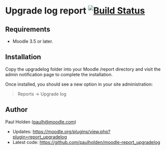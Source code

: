 # Upgrade log report [![Build Status](https://travis-ci.com/paulholden/moodle-report_upgradelog.svg?branch=master)](https://travis-ci.com/paulholden/moodle-report_upgradelog)

## Requirements

- Moodle 3.5 or later.

## Installation

Copy the upgradelog folder into your Moodle /report directory and visit the admin notification page to complete the installation.

Once installed, you should see a new option in your site administration:

> Reports ->  Upgrade log

## Author

Paul Holden (paulh@moodle.com)

- Updates: https://moodle.org/plugins/view.php?plugin=report_upgradelog
- Latest code: https://github.com/paulholden/moodle-report_upgradelog